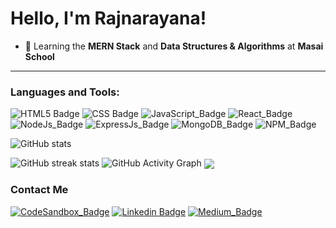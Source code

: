 
# Hello, I'm Rajnarayana!


<!-- - 🎯 Full Stack Web Developer -->
- 🌱 Learning the **MERN Stack** and **Data Structures & Algorithms** at **Masai School**
<hr/>

### Languages and Tools:
![HTML5 Badge](https://img.shields.io/badge/HTML5-E34F26?style=for-the-badge&logo=html5&logoColor=white)
![CSS Badge](https://img.shields.io/badge/CSS3-1572B6?style=for-the-badge&logo=css3&logoColor=white)
![JavaScript_Badge](https://img.shields.io/badge/JavaScript-323330?style=for-the-badge&logo=javascript&logoColor=F7DF1E)
![React_Badge](https://img.shields.io/badge/React-20232A?style=for-the-badge&logo=react&logoColor=61DAFB)
![NodeJs_Badge](https://img.shields.io/badge/Node.js-339933?style=for-the-badge&logo=nodedotjs&logoColor=white)
![ExpressJs_Badge](https://img.shields.io/badge/Express.js-000000?style=for-the-badge&logo=express&logoColor=white)
![MongoDB_Badge](https://img.shields.io/badge/MongoDB-4EA94B?style=for-the-badge&logo=mongodb&logoColor=white)
![NPM_Badge](https://img.shields.io/badge/npm-CB3837?style=for-the-badge&logo=npm&logoColor=white)

<!-- ![Redis_Badge](https://img.shields.io/badge/redis-%23DD0031.svg?&style=for-the-badge&logo=redis&logoColor=white) -->
<!-- ![TailwindCSS_Badge](https://img.shields.io/badge/Tailwind_CSS-38B2AC?style=for-the-badge&logo=tailwind-css&logoColor=white) -->
<!-- ![StyledComponents_Badge](https://img.shields.io/badge/styled--components-DB7093?style=for-the-badge&logo=styled-components&logoColor=white) -->


![GitHub stats](https://github-readme-stats.vercel.app/api?username=drajnarayana&show_icons=true)

![GitHub streak stats](https://github-readme-streak-stats.herokuapp.com/?user=drajnarayana)
![GitHub Activity Graph](https://activity-graph.herokuapp.com/graph?username=drajnarayana)
<img align="center" src="https://github-readme-stats.vercel.app/api/top-langs/?username=drajnarayana&layout=compact&theme=vue&hide_border=true" />



### Contact Me
 [![CodeSandbox_Badge](https://img.shields.io/badge/Codesandbox-000000?style=for-the-badge&logo=CodeSandbox&logoColor=white)](https://codesandbox.io/u/drajnarayana)
 [![Linkedin Badge](https://img.shields.io/badge/LinkedIn-0077B5?style=for-the-badge&logo=linkedin&logoColor=white)](https://www.linkedin.com/in/rajnarayana-dasari-63b245118/)
[![Medium_Badge](https://img.shields.io/badge/Medium-12100E?style=for-the-badge&logo=medium&logoColor=white)](https://medium.com/@drajnaryana) 

 
